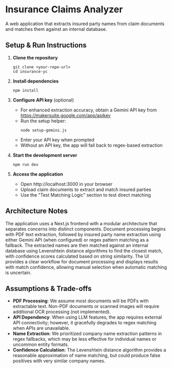 # Insurance Claims Analyzer

A web application that extracts insured party names from claim documents and matches them against an internal database.

## Setup & Run Instructions

1. **Clone the repository**
   ```
   git clone <your-repo-url>
   cd insurance-yc
   ```

2. **Install dependencies**
   ```
   npm install
   ```

3. **Configure API key** (optional)
   - For enhanced extraction accuracy, obtain a Gemini API key from https://makersuite.google.com/app/apikey
   - Run the setup helper:
     ```
     node setup-gemini.js
     ```
   - Enter your API key when prompted
   - Without an API key, the app will fall back to regex-based extraction

4. **Start the development server**
   ```
   npm run dev
   ```

5. **Access the application**
   - Open http://localhost:3000 in your browser
   - Upload claim documents to extract and match insured parties
   - Use the "Test Matching Logic" section to test direct matching

## Architecture Notes

The application uses a Next.js frontend with a modular architecture that separates concerns into distinct components. Document processing begins with PDF text extraction, followed by insured party name extraction using either Gemini API (when configured) or regex pattern matching as a fallback. The extracted names are then matched against an internal database using Levenshtein distance algorithms to find the closest match, with confidence scores calculated based on string similarity. The UI provides a clear workflow for document processing and displays results with match confidence, allowing manual selection when automatic matching is uncertain.

## Assumptions & Trade-offs

- **PDF Processing**: We assume most documents will be PDFs with extractable text. Non-PDF documents or scanned images will require additional OCR processing (not implemented).
- **API Dependency**: When using LLM features, the app requires external API connectivity; however, it gracefully degrades to regex matching when APIs are unavailable.
- **Name Extraction**: We prioritized company name extraction patterns in regex fallbacks, which may be less effective for individual names or uncommon entity formats.
- **Confidence Calculation**: The Levenshtein distance algorithm provides a reasonable approximation of name matching, but could produce false positives with very similar company names.
